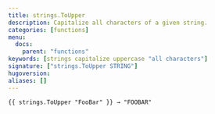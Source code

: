 ```yaml
---
title: strings.ToUpper
description: Capitalize all characters of a given string.
categories: [functions]
menu:
  docs:
    parent: "functions"
keywords: [strings capitalize uppercase "all characters"]
signature: ["strings.ToUpper STRING"]
hugoversion:
aliases: []
---
```


    {{ strings.ToUpper "FooBar" }} → "FOOBAR"
